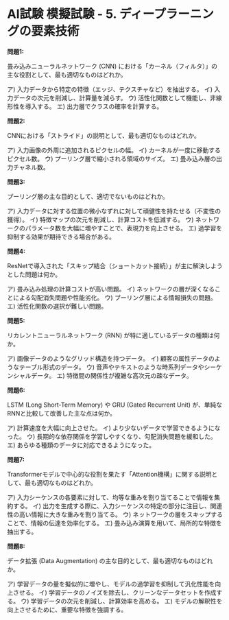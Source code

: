 # AI試験 模擬試験 - 5. ディープラーニングの要素技術

**問題1:**

畳み込みニューラルネットワーク (CNN) における「カーネル（フィルタ）」の主な役割として、最も適切なものはどれか。

ア) 入力データから特定の特徴（エッジ、テクスチャなど）を抽出する。
イ) 入力データの次元を削減し、計算量を減らす。
ウ) 活性化関数として機能し、非線形性を導入する。
エ) 出力層でクラスの確率を計算する。

**問題2:**

CNNにおける「ストライド」の説明として、最も適切なものはどれか。

ア) 入力画像の外周に追加されるピクセルの幅。
イ) カーネルが一度に移動するピクセル数。
ウ) プーリング層で縮小される領域のサイズ。
エ) 畳み込み層の出力チャネル数。

**問題3:**

プーリング層の主な目的として、適切でないものはどれか。

ア) 入力データに対する位置の微小なずれに対して頑健性を持たせる（不変性の獲得）。
イ) 特徴マップの次元を削減し、計算コストを低減する。
ウ) ネットワークのパラメータ数を大幅に増やすことで、表現力を向上させる。
エ) 過学習を抑制する効果が期待できる場合がある。

**問題4:**

ResNetで導入された「スキップ結合（ショートカット接続）」が主に解決しようとした問題は何か。

ア) 畳み込み処理の計算コストが高い問題。
イ) ネットワークの層が深くなることによる勾配消失問題や性能劣化。
ウ) プーリング層による情報損失の問題。
エ) 活性化関数の選択が難しい問題。

**問題5:**

リカレントニューラルネットワーク (RNN) が特に適しているデータの種類は何か。

ア) 画像データのようなグリッド構造を持つデータ。
イ) 顧客の属性データのようなテーブル形式のデータ。
ウ) 音声やテキストのような時系列データやシーケンシャルデータ。
エ) 特徴間の関係性が複雑な高次元の疎なデータ。

**問題6:**

LSTM (Long Short-Term Memory) や GRU (Gated Recurrent Unit) が、単純なRNNと比較して改善した主な点は何か。

ア) 計算速度を大幅に向上させた。
イ) より少ないデータで学習できるようになった。
ウ) 長期的な依存関係を学習しやすくなり、勾配消失問題を緩和した。
エ) あらゆる種類のデータに対応できるようになった。

**問題7:**

Transformerモデルで中心的な役割を果たす「Attention機構」に関する説明として、最も適切なものはどれか。

ア) 入力シーケンスの各要素に対して、均等な重みを割り当てることで情報を集約する。
イ) 出力を生成する際に、入力シーケンスの特定の部分に注目し、関連性の高い情報に大きな重みを割り当てる。
ウ) ネットワークの層をスキップすることで、情報の伝達を効率化する。
エ) 畳み込み演算を用いて、局所的な特徴を抽出する。

**問題8:**

データ拡張 (Data Augmentation) の主な目的として、最も適切なものはどれか。

ア) 学習データの量を擬似的に増やし、モデルの過学習を抑制して汎化性能を向上させる。
イ) 学習データのノイズを除去し、クリーンなデータセットを作成する。
ウ) 学習データの次元を削減し、計算効率を高める。
エ) モデルの解釈性を向上させるために、重要な特徴を強調する。

